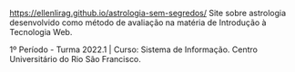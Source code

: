 https://ellenlirag.github.io/astrologia-sem-segredos/
Site sobre astrologia desenvolvido como método de avaliação na matéria de Introdução à Tecnologia Web.

1º Período - Turma 2022.1 | Curso: Sistema de Informação.
Centro Universitário do Rio São Francisco.
